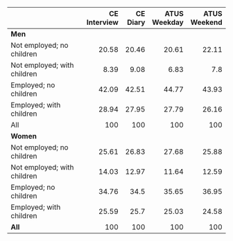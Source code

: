 |                             |    CE <br/> Interview  | CE <br/> Diary | ATUS <br/> Weekday      | ATUS <br/> Weekend  |
|-----------------------------|-------:|-------:|-------:|-------:|
| **Men**                         |       |       |       |       |
| Not employed; no children   | 20.58 | 20.46 | 20.61 | 22.11 |
| Not employed; with children | 8.39  | 9.08  | 6.83  | 7.8   |
| Employed; no children       | 42.09 | 42.51 | 44.77 | 43.93 |
| Employed; with children     | 28.94 | 27.95 | 27.79 | 26.16 |
| All                         | 100   | 100   | 100   | 100   |
| **Women**                       |       |       |       |       |
| Not employed; no children   | 25.61 | 26.83 | 27.68 | 25.88 |
| Not employed; with children | 14.03 | 12.97 | 11.64 | 12.59 |
| Employed; no children       | 34.76 | 34.5  | 35.65 | 36.95 |
| Employed; with children     | 25.59 | 25.7  | 25.03 | 24.58 |
| **All**                         | 100   | 100   | 100   | 100   |
